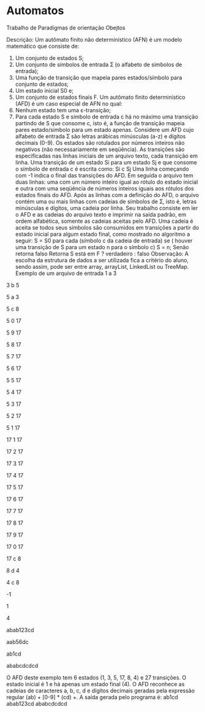 # Automatos
Trabalho de Paradigmas de orientação Obejtos

Descrição:
Um autômato finito não determinístico (AFN) é um modelo matemático que consiste de:
1. Um conjunto de estados S;
2. Um conjunto de símbolos de entrada Ʃ (o alfabeto de símbolos de entrada);
3. Uma função de transição que mapeia pares estados/símbolo para conjunto de estados;
4. Um estado inicial S0 e;
5. Um conjunto de estados finais F.
Um autômato finito determinístico (AFD) é um caso especial de AFN no qual:
1. Nenhum estado tem uma ɛ-transição;
2. Para cada estado S e símbolo de entrada c há no máximo uma transição partindo de S que consome c, isto é, a função de transição mapeia pares estado/símbolo para um estado apenas.
Considere um AFD cujo alfabeto de entrada Ʃ são letras arábicas minúsculas (a-z) e dígitos decimais (0-9). Os estados são rotulados por números inteiros não negativos (não necessariamente em seqüência). As transições são especificadas nas linhas iniciais de um arquivo texto, cada transição em linha. Uma transição de um estado Si para um estado Sj e que consome o símbolo de entrada c é escrita como:
Si c Sj
Uma linha começando com -1 indica o final das transições do AFD. Em seguida o arquivo tem duas linhas: uma com um número inteiro igual ao rótulo do estado inicial e outra com uma seqüência de números inteiros iguais aos rótulos dos estados finais do AFD.
Após as linhas com a definição do AFD, o arquivo contém uma ou mais linhas com cadeias de símbolos de Ʃ, isto é, letras minúsculas e dígitos, uma cadeia por linha.
Seu trabalho consiste em ler o AFD e as cadeias do arquivo texto e imprimir na saída padrão, em ordem alfabética, somente as cadeias aceitas pelo AFD. Uma cadeia é aceita se todos seus símbolos são consumidos em transições a partir do estado inicial para algum estado final, como mostrado no algoritmo a seguir:
S = S0
para cada (símbolo c da cadeia de entrada)
se ( houver uma transição de S para um estado n para o símbolo c)
S = n;
Senão retorna falso
Retorna S está em F ? verdadeiro : falso
Observação: A escolha da estrutura de dados a ser utilizada fica a critério do aluno, sendo assim, pode ser entre array, arrayList, LinkedList ou TreeMap.
Exemplo de um arquivo de entrada
1 a 3

3 b 5

5 a 3

5 c 8

5 0 17

5 9 17

5 8 17

5 7 17

5 6 17

5 5 17

5 4 17

5 3 17

5 2 17

5 1 17

17 1 17

17 2 17

17 3 17


17 4 17

17 5 17

17 6 17

17 7 17

17 8 17

17 9 17

17 0 17

17 c 8

8 d 4

4 c 8

-1

1

4

abab123cd

aab56dc

ab1cd

ababcdcdcd

O AFD deste exemplo tem 6 estados (1, 3, 5, 17, 8, 4) e 27 transições. O estado inicial é 1 e há apenas um estado final (4). O AFD reconhece as cadeias de caracteres a, b, c, d e dígitos decimais geradas pela expressão regular (ab) + [0-9] * (cd) +. A saída gerada pelo programa é:
ab1cd
abab123cd
ababcdcdcd
